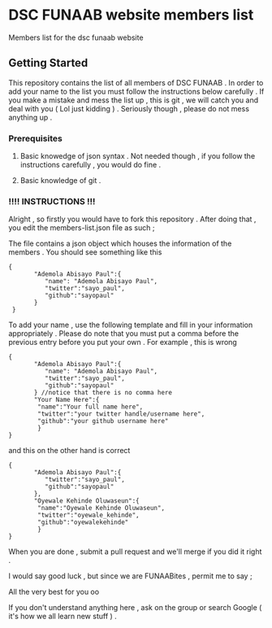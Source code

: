 # DSC FUNAAB website members list

Members list for the dsc funaab website

## Getting Started

This repository contains the list of all members of DSC FUNAAB . In order to add your name to the list you must follow the instructions below carefully . If you make a mistake and mess the list up , this is git , we will catch you and deal with you ( Lol just kidding ) . Seriously though , please do not mess anything up .

### Prerequisites

1. Basic knowedge of json syntax . Not needed though , if you follow the instructions carefully , you would do fine .

2. Basic knowledge of git .


### !!!! INSTRUCTIONS !!!

Alright , so firstly you would have to fork this repository . After doing that , you edit the members-list.json file as such ;

The file contains a json object which houses the information of the members . You should see something like this 

```
{
	   "Ademola Abisayo Paul":{
	   	  "name": "Ademola Abisayo Paul",
	      "twitter":"sayo_paul",
	      "github":"sayopaul"
	   }
 }
```

To add your name , use the following template and fill in your information appropriately . Please do note that you must put a comma before the previous entry before you put your own . For example , this is wrong

```
{
	   "Ademola Abisayo Paul":{
	   	  "name": "Ademola Abisayo Paul",
	      "twitter":"sayo_paul",
	      "github":"sayopaul"
	   } //notice that there is no comma here 
	   "Your Name Here":{
	   	"name":"Your full name here",
		"twitter":"your twitter handle/username here",
		"github":"your github username here"
		}
}
```

and this on the other hand is correct
```
{
	   "Ademola Abisayo Paul":{
	      "twitter":"sayo_paul",
	      "github":"sayopaul"
	   }, 
	   "Oyewale Kehinde Oluwaseun":{
	   	"name":"Oyewale Kehinde Oluwaseun",
		"twitter":"oyewale_kehinde",
		"github":"oyewalekehinde"
		}
}
```

 When you are done , submit a pull request and we'll merge if you did it right .
 
 I would say good luck , but since we are FUNAABites , permit me to say ;
 
 
 All the very best for you oo
 
 If you don't understand anything here , ask on the group or search Google ( it's how we all learn new stuff ) .
